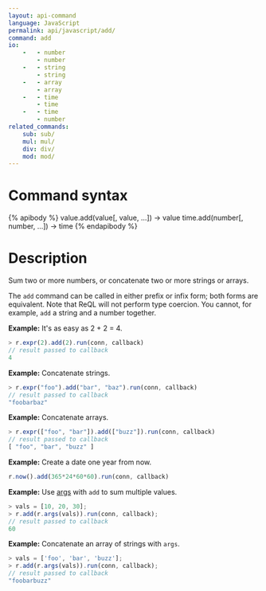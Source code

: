 ```yaml
---
layout: api-command
language: JavaScript
permalink: api/javascript/add/
command: add
io:
    -   - number
        - number
    -   - string
        - string
    -   - array
        - array
    -   - time
        - time
    -   - time
        - number
related_commands:
    sub: sub/
    mul: mul/
    div: div/
    mod: mod/
---
```


# Command syntax #

{% apibody %}
value.add(value[, value, ...]) &rarr; value
time.add(number[, number, ...]) &rarr; time
{% endapibody %}

# Description #

Sum two or more numbers, or concatenate two or more strings or arrays.

The `add` command can be called in either prefix or infix form; both forms are equivalent. Note that ReQL will not perform type coercion. You cannot, for example, `add` a string and a number together.

__Example:__ It's as easy as 2 + 2 = 4.

```js
> r.expr(2).add(2).run(conn, callback)
// result passed to callback
4
```

__Example:__ Concatenate strings.

```js
> r.expr("foo").add("bar", "baz").run(conn, callback)
// result passed to callback
"foobarbaz"
```


__Example:__ Concatenate arrays.

```js
> r.expr(["foo", "bar"]).add(["buzz"]).run(conn, callback)
// result passed to callback
[ "foo", "bar", "buzz" ]
```


__Example:__ Create a date one year from now.

```js
r.now().add(365*24*60*60).run(conn, callback)
```

__Example:__ Use [args](/api/javascript/args) with `add` to sum multiple values.

```js
> vals = [10, 20, 30];
> r.add(r.args(vals)).run(conn, callback);
// result passed to callback
60
```

__Example:__ Concatenate an array of strings with `args`.

```js
> vals = ['foo', 'bar', 'buzz'];
> r.add(r.args(vals)).run(conn, callback);
// result passed to callback
"foobarbuzz"
```
